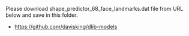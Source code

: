 Please download shape_predictor_68_face_landmarks.dat file from URL below and save in this folder. 

- https://github.com/davisking/dlib-models
